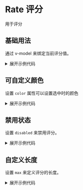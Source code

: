 <script setup>
import Basic from './component/Basic.vue'
import Color from './component/Color.vue'
import Disabled from './component/Disabled.vue'
import Length from './component/Length.vue'
</script>

# Rate 评分

用于评分

## 基础用法

通过 v-model 来绑定当前评分值。

<div class="example">
 <Basic/>
</div>

<details>
<summary>展开示例代码</summary>

```vue
<template>
  <ARate v-model="rateValue"></ARate>
</template>

<script lang="ts" setup>
import { ref } from 'vue';

const rateValue = ref(3);
</script>

```

</details>

## 可自定义颜色

设置 `color` 属性可以设置选中时的颜色

<div class="example">
 <Color />
</div>

<details>
<summary>展开示例代码</summary>

```vue
<template>
  <ARate v-model="rateValue" color="red"></ARate>
</template>

<script lang="ts" setup>
import { ref } from 'vue';

const rateValue = ref(4);
</script>
```

</details>

## 禁用状态

设置 `disabled` 来禁用评分。

<div class="example">
 <Disabled />
</div>

<details>
<summary>展开示例代码</summary>

```vue
<template>
  <ARate v-model="rateValue" color="red" disabled></ARate>
</template>

<script lang="ts" setup>
import { ref } from 'vue';

const rateValue = ref(4);
</script>
```

</details>

## 自定义长度

设置 `max` 来定义评分的长度。

<div class="example">
 <Length />
</div>

<details>
<summary>展开示例代码</summary>

```vue
<template>
  <ARate :max="10" v-model="rateValue" color="red"></ARate>
</template>

<script lang="ts" setup>
import { ref } from 'vue';

const rateValue = ref(7);
</script>

```

</details>

